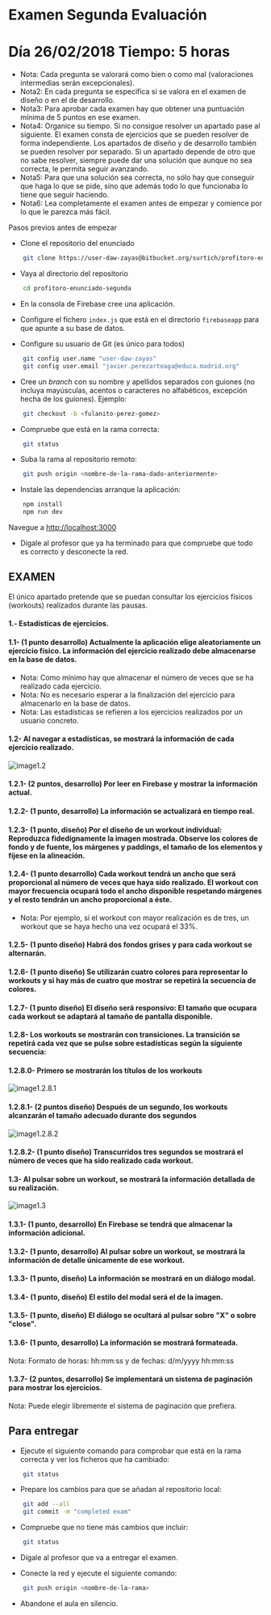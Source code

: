 Examen Segunda Evaluación
=========================

# Día 26/02/2018 Tiempo: 5 horas

* Nota: Cada pregunta se valorará como bien o como mal (valoraciones intermedias serán excepcionales).
* Nota2: En cada pregunta se especifica si se valora en el examen de diseño o en el de desarrollo.
* Nota3: Para aprobar cada examen hay que obtener una puntuación mínima de 5 puntos en ese examen.
* Nota4: Organice su tiempo. Si no consigue resolver un apartado pase al siguiente. El examen consta de ejercicios que se pueden resolver de forma independiente. Los apartados de diseño y de desarrollo también se pueden resolver por separado. Si un apartado depende de otro que no sabe resolver, siempre puede dar una solución que aunque no sea correcta, le permita seguir avanzando.
* Nota5: Para que una solución sea correcta, no sólo hay que conseguir que haga lo que se pide, sino que además todo lo que funcionaba lo tiene que seguir haciendo.
* Nota6: Lea completamente el examen antes de empezar y comience por lo que le parezca más fácil.

Pasos previos antes de empezar

* Clone el repositorio del enunciado

```bash
    git clone https://user-daw-zayas@bitbucket.org/surtich/profitoro-enunciado-segunda.git
```

* Vaya al directorio del repositorio

```bash
    cd profitoro-enunciado-segunda
```

* En la consola de Firebase cree una aplicación.

* Configure el fichero `index.js` que está en el directorio `firebaseapp` para que apunte a su base de datos.

* Configure su usuario de Git (es único para todos)

```bash
    git config user.name "user-daw-zayas"
    git config user.email "javier.perezarteaga@educa.madrid.org"
```

* Cree un *branch* con su nombre y apellidos separados con guiones (no incluya mayúsculas, acentos o caracteres no alfabéticos, excepción hecha de los guiones). Ejemplo:

```bash
    git checkout -b <fulanito-perez-gomez>
```

* Compruebe que está en la rama correcta:

```bash
    git status
```

* Suba la rama al repositorio remoto:

```bash
    git push origin <nombre-de-la-rama-dado-anteriormente>
```

* Instale las dependencias arranque la aplicación:

```bash
    npm install
    npm run dev
```

Navegue a [http://localhost:3000](http://localhost:3000)

* Dígale al profesor que ya ha terminado para que compruebe que todo es correcto y desconecte la red.

## EXAMEN

El único apartado pretende que se puedan consultar los ejercicios físicos (workouts) realizados durante las pausas.


#### 1.- Estadísticas de ejercicios.

#### 1.1- (1 punto desarrollo) Actualmente la aplicación elige aleatoriamente un ejercicio físico. La información del ejercicio realizado debe almacenarse en la base de datos.

* Nota: Como mínimo hay que almacenar el número de veces que se ha realizado cada ejercicio.
* Nota: No es necesario esperar a la finalización del ejercicio para almacenarlo en la base de datos.
* Nota: Las estadísticas se refieren a los ejercicios realizados por un usuario concreto.

#### 1.2- Al navegar a estadísticas, se mostrará la información de cada ejercicio realizado.

![image1.2](https://bitbucket.org/surtich/profitoro-enunciado-segunda/downloads/image1.2.png)

#### 1.2.1- (2 puntos, desarrollo) Por leer en Firebase y mostrar la información actual.
#### 1.2.2- (1 punto, desarrollo) La información se actualizará en tiempo real.
#### 1.2.3- (1 punto, diseño) Por el diseño de un workout individual: Reproduzca fidedígnamente la imagen mostrada. Observe los colores de fondo y de fuente, los márgenes y paddings, el tamaño de los elementos y fíjese en la alineación.
#### 1.2.4- (1 punto desarrollo) Cada workout tendrá un ancho que será proporcional al número de veces que haya sido realizado. El workout con mayor frecuencia ocupará todo el ancho disponible respetando márgenes y el resto tendrán un ancho proporcional a éste.

* Nota: Por ejemplo, si el workout con mayor realización es de tres, un workout que se haya hecho una vez ocupará el 33%.

#### 1.2.5- (1 punto diseño) Habrá dos fondos grises y para cada workout se alternarán.
#### 1.2.6- (1 punto diseño) Se utilizarán cuatro colores para representar lo workouts y si hay más de cuatro que mostrar se repetirá la secuencia de colores.
#### 1.2.7- (1 punto diseño) El diseño será responsivo: El tamaño que ocupara cada workout se adaptará al tamaño de pantalla disponible.
#### 1.2.8- Los workouts se mostrarán con transiciones. La transición se repetirá cada vez que se pulse sobre estadísticas según la siguiente secuencia:

#### 1.2.8.0- Primero se mostrarán los títulos de los workouts

![image1.2.8.1](https://bitbucket.org/surtich/profitoro-enunciado-segunda/downloads/image1.2.8.1.png)

#### 1.2.8.1- (2 puntos diseño) Después de un segundo, los workouts alcanzarán el tamaño adecuado durante dos segundos

![image1.2.8.2](https://bitbucket.org/surtich/profitoro-enunciado-segunda/downloads/image1.2.8.2.png)

#### 1.2.8.2- (1 punto diseño) Transcurridos tres segundos se mostrará el número de veces que ha sido realizado cada workout.


#### 1.3- Al pulsar sobre un workout, se mostrará la información detallada de su realización.

![image1.3](https://bitbucket.org/surtich/profitoro-enunciado-segunda/downloads/image1.3.png)

#### 1.3.1- (1 punto, desarrollo) En Firebase se tendrá que almacenar la información adicional.
#### 1.3.2- (1 punto, desarrollo) Al pulsar sobre un workout, se mostrará la información de detalle únicamente de ese workout.
#### 1.3.3- (1 punto, diseño) La información se mostrará en un diálogo modal.
#### 1.3.4- (1 punto, diseño) El estilo del modal será el de la imagen.
#### 1.3.5- (1 punto, diseño) El diálogo se ocultará al pulsar sobre "X" o sobre "close".
#### 1.3.6- (1 punto, desarrollo) La información se mostrará formateada.

Nota: Formato de horas: hh:mm:ss y de fechas: d/m/yyyy hh:mm:ss

#### 1.3.7- (2 puntos, desarrollo) Se implementará un sistema de paginación para mostrar los ejercicios.

Nota: Puede elegir libremente el sistema de paginación que prefiera.

Para entregar
-------------

* Ejecute el siguiente comando para comprobar que está en la rama correcta y ver los ficheros que ha cambiado:


```bash
    git status
```

* Prepare los cambios para que se añadan al repositorio local:

```bash
    git add --all
    git commit -m "completed exam"
```

* Compruebe que no tiene más cambios que incluir:

```bash
    git status
```

* Dígale al profesor que va a entregar el examen.

* Conecte la red y ejecute el siguiente comando:

```bash
    git push origin <nombre-de-la-rama>
```

* Abandone el aula en silencio.
